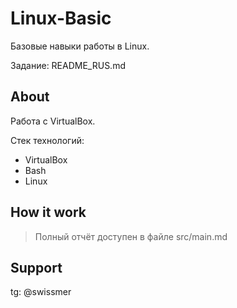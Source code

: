 # Linux-Basic

Базовые навыки работы в Linux.

Задание: README_RUS.md

## About

Работа с VirtualBox.

Стек технологий:

* VirtualBox
* Bash
* Linux

## How it work

> Полный отчёт доступен в файле src/main.md

## Support

tg: @swissmer